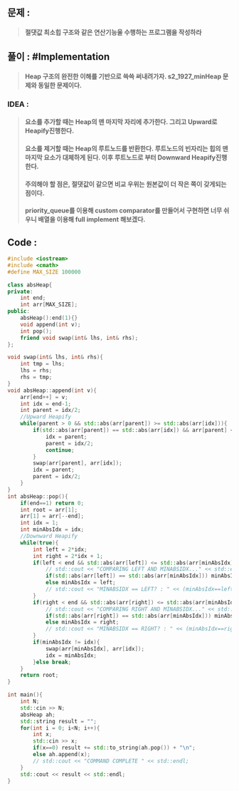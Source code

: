 ## 문제 :
> #### 절댓값 최소힙 구조와 같은 연산기능울 수행하는 프로그램을 작성하라

## 풀이 : #Implementation
> #### Heap 구조의 완전한 이해를 기반으로 쓱쓱 써내려가자. s2_1927_minHeap 문제와 동일한 문제이다.

### IDEA :
> #### 요소를 추가할 때는 Heap의 맨 마지막 자리에 추가한다. 그리고 Upward로 Heapify진행한다.
> #### 요소를 제거할 때는 Heap의 루트노드를 반환한다. 루트노드의 빈자리는 힙의 맨 마지막 요소가 대체하게 된다. 이후 루트노드로 부터 Downward Heapify진행한다.
> #### 주의해야 할 점은, 절댓값이 같으면 비교 우위는 원본값이 더 작은 쪽이 갖게되는 점이다.
> #### priority_queue를 이용해 custom comparator를 만들어서 구현하면 너무 쉬우니 배열을 이용해 full implement 해보겠다.

## Code :
```cpp
#include <iostream>
#include <cmath>
#define MAX_SIZE 100000

class absHeap{
private:
    int end;
    int arr[MAX_SIZE];
public: 
    absHeap():end(1){}
    void append(int v);
    int pop();
    friend void swap(int& lhs, int& rhs);
};

void swap(int& lhs, int& rhs){
    int tmp = lhs;
    lhs = rhs;
    rhs = tmp;
}
void absHeap::append(int v){
    arr[end++] = v;
    int idx = end-1;
    int parent = idx/2;
    //Upward Heapify
    while(parent > 0 && std::abs(arr[parent]) >= std::abs(arr[idx])){
        if(std::abs(arr[parent]) == std::abs(arr[idx]) && arr[parent] <= arr[idx]){
            idx = parent;
            parent = idx/2;
            continue;
        }
        swap(arr[parent], arr[idx]);
        idx = parent;
        parent = idx/2;
    }
}
int absHeap::pop(){
    if(end==1) return 0;
    int root = arr[1];
    arr[1] = arr[--end];
    int idx = 1;
    int minAbsIdx = idx;
    //Downward Heapify
    while(true){
        int left = 2*idx;
        int right = 2*idx + 1;
        if(left < end && std::abs(arr[left]) <= std::abs(arr[minAbsIdx])){
            // std::cout << "COMPARING LEFT AND MINABSIDX..." << std::endl;
            if(std::abs(arr[left]) == std::abs(arr[minAbsIdx])) minAbsIdx = arr[left] < arr[minAbsIdx] ? left : minAbsIdx;
            else minAbsIdx = left;
            // std::cout << "MINABSIDX == LEFT? : " << (minAbsIdx==left) << std::endl;
        }
        if(right < end && std::abs(arr[right]) <= std::abs(arr[minAbsIdx])){
            // std::cout << "COMPARING RIGHT AND MINABSIDX..." << std::endl;
            if(std::abs(arr[right]) == std::abs(arr[minAbsIdx])) minAbsIdx = arr[right] < arr[minAbsIdx] ? right : minAbsIdx;
            else minAbsIdx = right;
            // std::cout << "MINABSIDX == RIGHT? : " << (minAbsIdx==right) << std::endl;
        }
        if(minAbsIdx != idx){
            swap(arr[minAbsIdx], arr[idx]);
            idx = minAbsIdx;
        }else break;
    }
    return root;
}

int main(){
    int N;
    std::cin >> N;
    absHeap ah;
    std::string result = "";
    for(int i = 0; i<N; i++){
        int x;
        std::cin >> x;
        if(x==0) result += std::to_string(ah.pop()) + "\n";
        else ah.append(x);
        // std::cout << "COMMAND COMPLETE " << std::endl;
    }
    std::cout << result << std::endl;
}
```
